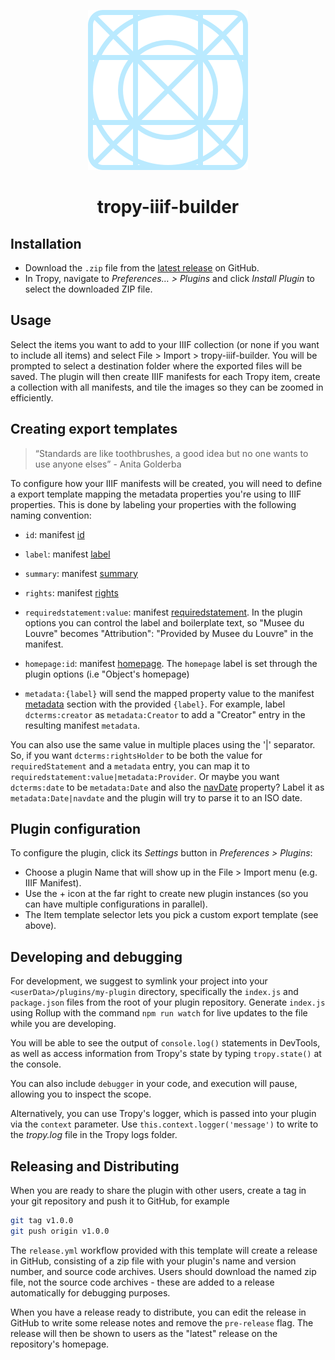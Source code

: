 <p align="center"><img src="icon.svg"></p>

<h1 align="center">tropy-iiif-builder</h1>

## Installation

- Download the `.zip` file from the [latest
  release](https://github.com/tropy/tropy-plugin-example/releases/latest) on
  GitHub.
- In Tropy, navigate to _Preferences… > Plugins_ and click _Install
  Plugin_ to select the downloaded ZIP file.

## Usage

Select the items you want to add to your IIIF collection (or none if you want 
to include all items) and select File > Import > tropy-iiif-builder.
You will be prompted to select a destination folder where the exported files will be saved. The plugin will then create IIIF manifests for each Tropy item, create a collection with all manifests, and tile the images so they can be zoomed in efficiently.

## Creating export templates

>“Standards are like toothbrushes, a good idea but no one wants to use anyone elses” - Anita Golderba

To configure how your IIIF manifests will be created, you will need to define a export template mapping the metadata properties you're using to IIIF properties. This is done by labeling your properties with the following naming convention:

- `id`: manifest [id](https://iiif.io/api/presentation/3.0/#id)
- `label`: manifest [label](https://iiif.io/api/presentation/3.0/#)
- `summary`: manifest [summary](https://iiif.io/api/presentation/3.0/#)
- `rights`: manifest [rights](https://iiif.io/api/presentation/3.0/#rights)

- `requiredstatement:value`: manifest [requiredstatement](https://iiif.io/api/presentation/3.0/#requiredStatement). In the plugin options you can control the label and boilerplate text, so "Musee du Louvre" becomes "Attribution": "Provided by Musee du Louvre" in the manifest.

- `homepage:id`: manifest [homepage](https://iiif.io/api/presentation/3.0/#homepage). The `homepage` label is set through the plugin options (i.e "Object's homepage)

- `metadata:{label}` will send the mapped property value to the manifest [metadata](https://iiif.io/api/presentation/3.0/#metadata) section with the provided `{label}`. For example, label `dcterms:creator` as `metadata:Creator` to add a "Creator" entry in the resulting manifest `metadata`.

You can also use the same value in multiple places using the '|' separator. So, if you want `dcterms:rightsHolder` to be both the value for `requiredStatement` and a `metadata` entry, you can map it to `requiredstatement:value|metadata:Provider`. Or maybe you want `dcterms:date` to be `metadata:Date` and also the [navDate](https://iiif.io/api/presentation/3.0/#navdate) property? Label it as `metadata:Date|navdate` and the plugin will try to parse it to an ISO date.


## Plugin configuration

To configure the plugin, click its _Settings_ button in _Preferences > Plugins_:

 - Choose a plugin Name that will show up in the File > Import menu (e.g. IIIF Manifest).
 - Use the + icon at the far right to create new plugin instances (so you can have multiple configurations in parallel).
 - The Item template selector lets you pick a custom export template (see above).

## Developing and debugging

For development, we suggest to symlink your project into your
`<userData>/plugins/my-plugin` directory, specifically the `index.js` and
`package.json` files from the root of your plugin repository. Generate
`index.js` using Rollup with the command `npm run watch` for live updates to
the file while you are developing.

You will be able to see the output of `console.log()` statements in DevTools,
as well as access information from Tropy's state by typing `tropy.state()` at
the console.

You can also include `debugger` in your code, and execution will pause,
allowing you to inspect the scope.

Alternatively, you can use Tropy's logger, which is passed into your plugin via
the `context` parameter. Use `this.context.logger('message')` to write to the
_tropy.log_ file in the Tropy logs folder.

## Releasing and Distributing

When you are ready to share the plugin with other users, create a tag in your
git repository and push it to GitHub, for example

```sh
git tag v1.0.0
git push origin v1.0.0
```

The `release.yml` workflow provided with this template will create a release in
GitHub, consisting of a zip file with your plugin's name and version number,
and source code archives. Users should download the named zip file, not the
source code archives - these are added to a release automatically for debugging
purposes.

When you have a release ready to distribute, you can edit the release in GitHub
to write some release notes and remove the `pre-release` flag. The release will
then be shown to users as the "latest" release on the repository's homepage.
